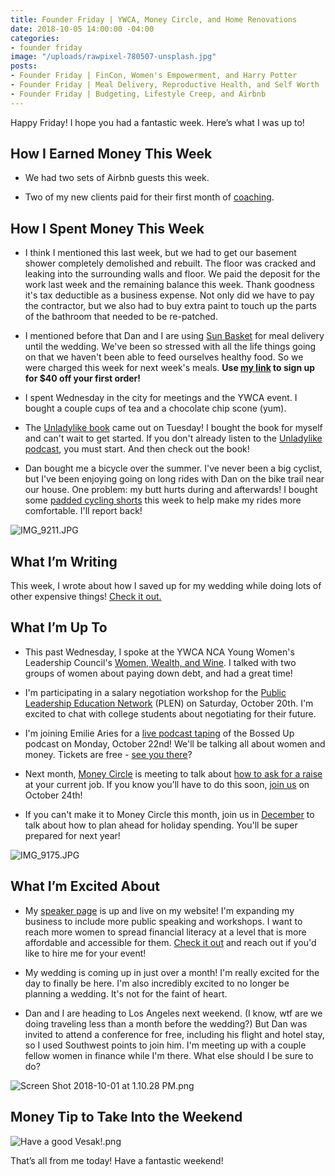 ```yaml
---
title: Founder Friday | YWCA, Money Circle, and Home Renovations
date: 2018-10-05 14:00:00 -04:00
categories:
- founder friday
image: "/uploads/rawpixel-780507-unsplash.jpg"
posts:
- Founder Friday | FinCon, Women's Empowerment, and Harry Potter
- Founder Friday | Meal Delivery, Reproductive Health, and Self Worth
- Founder Friday | Budgeting, Lifestyle Creep, and Airbnb
---
```


Happy Friday! I hope you had a fantastic week. Here’s what I was up to!

## **How I Earned Money This Week**

* We had two sets of Airbnb guests this week.

* Two of my new clients paid for their first month of [coaching](https://www.maggiegermano.com/coaching/).

## **How I Spent Money This Week**

* I think I mentioned this last week, but we had to get our basement shower completely demolished and rebuilt. The floor was cracked and leaking into the surrounding walls and floor. We paid the deposit for the work last week and the remaining balance this week. Thank goodness it's tax deductible as a business expense. Not only did we have to pay the contractor, but we also had to buy extra paint to touch up the parts of the bathroom that needed to be re-patched.

* I mentioned before that Dan and I are using [Sun Basket](https://sunbasket.com/invite/Mary1915063) for meal delivery until the wedding. We've been so stressed with all the life things going on that we haven't been able to feed ourselves healthy food. So we were charged this week for next week's meals. **Use [my link](https://sunbasket.com/invite/Mary1915063) to sign up for $40 off your first order!**

* I spent Wednesday in the city for meetings and the YWCA event. I bought a couple cups of tea and a chocolate chip scone (yum). 

* The [Unladylike book](https://www.amazon.com/Unladylike-Field-Smashing-Patriarchy-Claiming/dp/039958045X) came out on Tuesday! I bought the book for myself and can't wait to get started. If you don't already listen to the [Unladylike podcast](https://unladylike.co/), you must start. And then check out the book!

* Dan bought me a bicycle over the summer. I've never been a big cyclist, but I've been enjoying going on long rides with Dan on the bike trail near our house. One problem: my butt hurts during and afterwards! I bought some [padded cycling shorts](https://smile.amazon.com/gp/product/B076Y2JW1X/ref=oh_aui_detailpage_o01_s00?ie=UTF8&psc=1) this week to help make my rides more comfortable. I'll report back!

![IMG_9211.JPG](/uploads/IMG_9211.JPG)

## **What I’m Writing**

This week, I wrote about how I saved up for my wedding while doing lots of other expensive things! [Check it out.](https://www.maggiegermano.com/blog/how-i-saved-money-for-my-wedding-while-buying-a-house-and-quitting-my-job/)

## **What I’m Up To**

* This past Wednesday, I spoke at the YWCA NCA Young Women's Leadership Council's [Women, Wealth, and Wine](https://www.facebook.com/events/261331111177190/). I talked with two groups of women about paying down debt, and had a great time!

* I'm participating in a salary negotiation workshop for the [Public Leadership Education Network](https://plen.org/) (PLEN) on Saturday, October 20th. I'm excited to chat with college students about negotiating for their future.

* I'm joining Emilie Aries for a [live podcast taping](https://www.facebook.com/events/177486379757315/) of the Bossed Up podcast on Monday, October 22nd! We'll be talking all about women and money. Tickets are free - [see you there](https://www.facebook.com/events/177486379757315/)?

* Next month, [Money Circle](https://www.maggiegermano.com/moneycircle/) is meeting to talk about [how to ask for a raise](https://www.maggiegermano.com/events/how-to-ask-for-a-raise/) at your current job. If you know you’ll have to do this soon, [join us](https://www.eventbrite.com/e/money-circle-how-to-ask-for-a-raise-tickets-49618103082) on October 24th!

* If you can't make it to Money Circle this month, join us in [December](https://www.eventbrite.com/e/money-circle-how-to-plan-for-holiday-spending-tickets-50456857820) to talk about how to plan ahead for holiday spending. You'll be super prepared for next year!

![IMG_9175.JPG](/uploads/IMG_9175.JPG)

## **What I’m Excited About**

* My [speaker page](https://www.maggiegermano.com/speaking/) is up and live on my website! I'm expanding my business to include more public speaking and workshops. I want to reach more women to spread financial literacy at a level that is more affordable and accessible for them. [Check it out](https://www.maggiegermano.com/speaking/) and reach out if you'd like to hire me for your event!

* My wedding is coming up in just over a month! I'm really excited for the day to finally be here. I'm also incredibly excited to no longer be planning a wedding. It's not for the faint of heart. 

* Dan and I are heading to Los Angeles next weekend. (I know, wtf are we doing traveling less than a month before the wedding?) But Dan was invited to attend a conference for free, including his flight and hotel stay, so I used Southwest points to join him. I'm meeting up with a couple fellow women in finance while I'm there. What else should I be sure to do?

![Screen Shot 2018-10-01 at 1.10.28 PM.png](/uploads/Screen%20Shot%202018-10-01%20at%201.10.28%20PM.png)

## **Money Tip to Take Into the Weekend**

![Have a good Vesak!.png](/uploads/Have%20a%20good%20Vesak!.png)

That’s all from me today! Have a fantastic weekend!